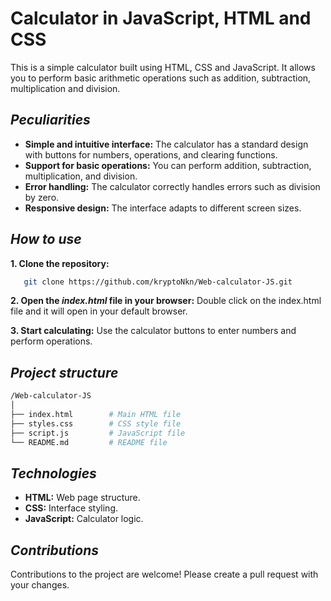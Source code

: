 # **Calculator in JavaScript, HTML and CSS**

This is a simple calculator built using HTML, CSS and JavaScript. It allows you to perform basic arithmetic operations such as addition, subtraction, multiplication and division.

## *Peculiarities*

* **Simple and intuitive interface:** The calculator has a standard design with buttons for numbers, operations, and clearing functions.
* **Support for basic operations:** You can perform addition, subtraction, multiplication, and division.
* **Error handling:** The calculator correctly handles errors such as division by zero.
* **Responsive design:** The interface adapts to different screen sizes.

## *How to use*

**1. Clone the repository:**
```bash
   git clone https://github.com/kryptoNkn/Web-calculator-JS.git
```

**2. Open the *index.html* file in your browser:**
Double click on the index.html file and it will open in your default browser.

**3. Start calculating:**
Use the calculator buttons to enter numbers and perform operations.

## *Project structure*

```bash
/Web-calculator-JS
│
├── index.html        # Main HTML file
├── styles.css        # CSS style file
├── script.js         # JavaScript file
└── README.md         # README file
```

## *Technologies*

* **HTML:** Web page structure.
* **CSS:** Interface styling.
* **JavaScript:** Calculator logic.

## *Contributions*

Contributions to the project are welcome! Please create a pull request with your changes.

